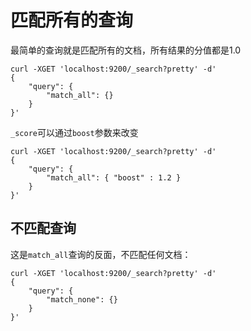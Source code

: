 # 匹配所有的查询

最简单的查询就是匹配所有的文档，所有结果的分值都是1.0

```
curl -XGET 'localhost:9200/_search?pretty' -d'
{
    "query": {
        "match_all": {}
    }
}'
```

`_score`可以通过`boost`参数来改变

```
curl -XGET 'localhost:9200/_search?pretty' -d'
{
    "query": {
        "match_all": { "boost" : 1.2 }
    }
}'
```

## 不匹配查询

这是`match_all`查询的反面，不匹配任何文档：

```
curl -XGET 'localhost:9200/_search?pretty' -d'
{
    "query": {
        "match_none": {}
    }
}'
```

